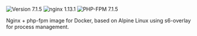 ![Version 7.1.5](https://img.shields.io/badge/Version-7.1.5-brightgreen.svg) ![nginx 1.13.1](https://img.shields.io/badge/nginx-1.13.1-blue.svg) ![PHP-FPM 7.1.5](https://img.shields.io/badge/PHP--FPM-7.1.5-blue.svg)

Nginx + php-fpm image for Docker, based on Alpine Linux using s6-overlay for process management.
